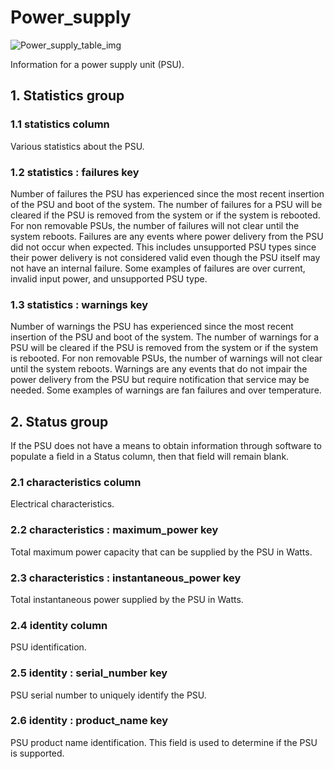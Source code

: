# Power_supply

![Power_supply_table_img](http://www.plantuml.com/plantuml/img/SoWkIImgAStDuKhEIImkLWWkJIgkB2v9pLMmiL7G2D79oKpFA4alIatDqrImiuCg2iWlJosABoujACYfnAwE2s6EhguTYWOkBeVKl1IGZG00)

Information for a power supply unit (PSU).

## 1. Statistics group

### 1.1 statistics column

Various statistics about the PSU.

### 1.2 statistics : failures key

Number of failures the PSU has experienced since the most recent insertion of
the PSU and boot of the system.  The number of failures for a PSU will be
cleared if the PSU is removed from the system or if the system is rebooted.  For
non removable PSUs, the number of failures will not clear until the system
reboots.  Failures are any events where power delivery from the PSU did not
occur when expected.  This includes unsupported PSU types since their power
delivery is not considered valid even though the PSU itself may not have an
internal failure. Some examples of failures are over current, invalid input
power, and unsupported PSU type.

### 1.3 statistics : warnings key

Number of warnings the PSU has experienced since the most recent insertion of
the PSU and boot of the system.  The number of warnings for a PSU will be
cleared if the PSU is removed from the system or if the system is rebooted.  For
non removable PSUs, the number of warnings will not clear until the system
reboots.  Warnings are any events that do not impair the power delivery from the
PSU but require notification that service may be needed.  Some examples of
warnings are fan failures and over temperature.

## 2. Status group

If the PSU does not have a means to obtain information through software to
populate a field in a Status column, then that field will remain blank.

### 2.1 characteristics column

Electrical characteristics.

### 2.2 characteristics : maximum_power key

Total maximum power capacity that can be supplied by the PSU in Watts.

### 2.3 characteristics : instantaneous_power key

Total instantaneous power supplied by the PSU in Watts.

### 2.4 identity column

PSU identification.

### 2.5 identity : serial_number key

PSU serial number to uniquely identify the PSU.

### 2.6 identity : product_name key

PSU product name identification.  This field is used to determine if the PSU is
supported.

